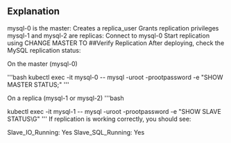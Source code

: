 ## Explanation
mysql-0 is the master:
Creates a replica_user
Grants replication privileges
mysql-1 and mysql-2 are replicas:
Connect to mysql-0
Start replication using CHANGE MASTER TO
##Verify Replication
After deploying, check the MySQL replication status:

On the master (mysql-0)

'''bash
kubectl exec -it mysql-0 -- mysql -uroot -prootpassword -e "SHOW MASTER STATUS;"
'''

On a replica (mysql-1 or mysql-2)
'''bash

kubectl exec -it mysql-1 -- mysql -uroot -prootpassword -e "SHOW SLAVE STATUS\G"
'''
If replication is working correctly, you should see:

Slave_IO_Running: Yes
Slave_SQL_Running: Yes
